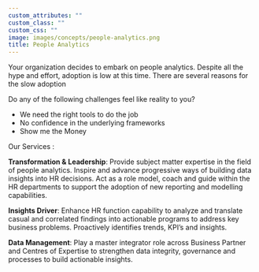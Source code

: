 ```yaml
---
custom_attributes: ""
custom_class: ""
custom_css: ""
image: images/concepts/people-analytics.png
title: People Analytics
---
```



Your organization decides to embark on people analytics.
Despite all the hype and effort, adoption is low at this time. There are several reasons for the slow adoption

Do any of the following challenges feel like reality to you?

- We need the right tools to do the job
- No confidence in the underlying frameworks
- Show me the Money




Our Services : 


**Transformation & Leadership**: Provide subject matter expertise in the field of people analytics. Inspire and advance progressive ways of building data insights into HR decisions. Act as a role model, coach and guide within the HR departments to support the adoption of new reporting and modelling capabilities.

**Insights Driver**: Enhance HR function capability to analyze and translate casual and correlated findings into actionable programs to address key business problems. Proactively identifies trends, KPI’s and insights.

**Data Management**: Play a master integrator role across Business Partner and Centres of Expertise to strengthen data integrity, governance and processes to build actionable insights.









 
